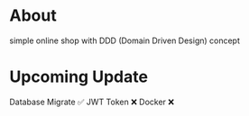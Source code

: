 # About
simple online shop with DDD (Domain Driven Design) concept
# Upcoming Update
Database Migrate ✅
JWT Token ❌
Docker ❌